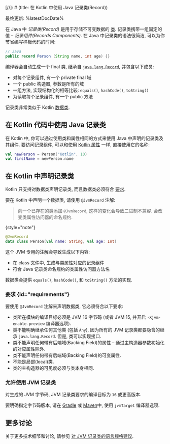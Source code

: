 [//]: # (title: 在 Kotlin 中使用 Java 记录类(Record))

最终更新: %latestDocDate%

在 Java 中 _记录类(Record)_ 是用于存储不可变数据的 [类](https://openjdk.java.net/jeps/395).
记录类携带一组固定的值 – _记录组件(Records Components)_.
在 Java 中记录类的语法很简洁, 可以为你节省编写样板代码的时间:

```java
// Java
public record Person (String name, int age) {}
```

编译器会自动生成一个 final 类, 继承自 [`java.lang.Record`](https://docs.oracle.com/en/java/javase/16/docs/api/java.base/java/lang/Record.html),
并包含以下成员:
* 对每个记录组件, 有一个 private final 域
* 一个 public 构造器, 参数是所有的域
* 一组方法, 实现结构化的相等比较: `equals()`, `hashCode()`, `toString()`
* 为读取每个记录组件, 有一个 public 方法

记录类非常类似于 Kotlin [数据类](data-classes.md).

## 在 Kotlin 代码中使用 Java 记录类

在 Kotlin 中, 你可以通过使用类和属性相同的方式来使用 Java 中声明的记录类及其组件.
要访问记录组件, 可以和使用 [Kotlin 属性](properties.md) 一样, 直接使用它的名称:

```kotlin
val newPerson = Person("Kotlin", 10)
val firstName = newPerson.name
```

## 在 Kotlin 中声明记录类

Kotlin 只支持对数据类声明记录类, 而且数据类必须符合 [要求](#requirements).

要在 Kotlin 中声明一个数据类, 请使用 `@JvmRecord` 注解:

> 向一个已存在的类添加 `@JvmRecord`, 这样的变化会导致二进制不兼容. 会改变类属性访问器的命名规约.
>
{style="note"}

```kotlin
@JvmRecord
data class Person(val name: String, val age: Int)
```

这个 JVM 专用的注解会导致生成以下内容:

* 在 class 文件中, 生成与类属性对应的记录组件
* 符合 Java 记录类命名规约的类属性访问器方法名

数据类会提供 `equals()`, `hashCode()`, 和 `toString()` 方法的实现.

### 要求 {id="requirements"}

要使用 `@JvmRecord` 注解来声明数据类, 它必须符合以下要求:

* 类所在模块的编译目标必须是 JVM 16 字节码 (或者 JVM 15, 并开启 `-Xjvm-enable-preview` 编译器选项).
* 类不能明确继承任何其他类 (包括 `Any`), 因为所有的 JVM 记录类都要隐含的继承 `java.lang.Record`.
  但是, 类可以实现接口.
* 类不能声明任何带有后端域(Backing Field)的属性 – 通过主构造器参数初始化的对应属性除外.
* 类不能声明任何带有后端域(Backing Field)的可变属性.
* 不能是局部(local)类.
* 类的主构造器的可见度必须与类本身相同.

### 允许使用 JVM 记录类

对生成的 JVM 字节码, JVM 记录类要求的编译目标为 `16` 或更高版本.

要明确指定字节码版本, 请在 [Gradle](gradle-compiler-options.md#attributes-specific-to-jvm)
或 [Maven](maven.md#attributes-specific-to-jvm)中, 使用 `jvmTarget` 编译器选项.

## 更多讨论

关于更多技术细节和讨论, 请参见 [对 JVM 记录类的语言规格建议](https://github.com/Kotlin/KEEP/blob/master/proposals/jvm-records.md).
